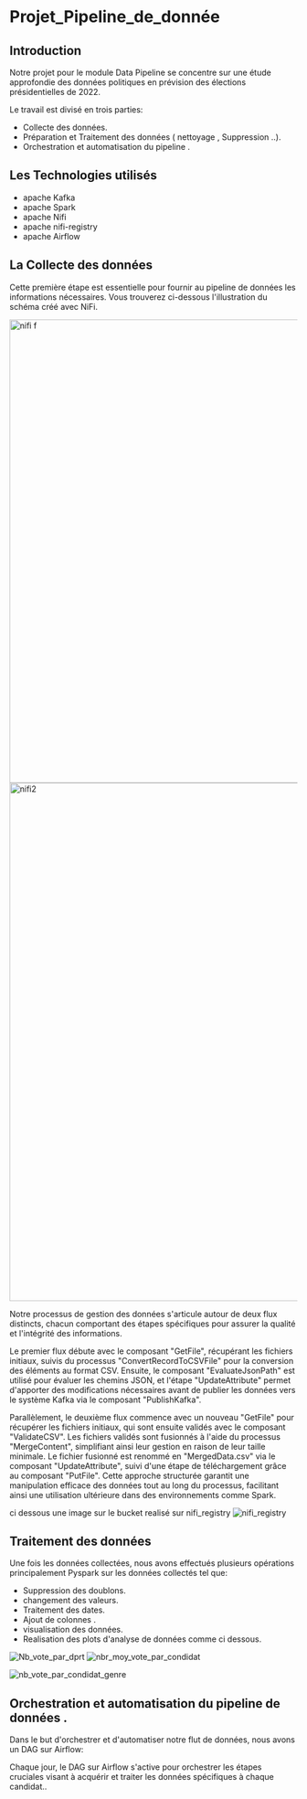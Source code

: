 
# Projet_Pipeline_de_donnée

## Introduction
Notre projet pour le module Data Pipeline se concentre sur une étude approfondie des données politiques en prévision des élections présidentielles de 2022. 


Le travail est divisé en trois parties:

* Collecte des données.
* Préparation et Traitement des données ( nettoyage , Suppression ..).
* Orchestration et automatisation du pipeline .

## Les Technologies utilisés
* apache Kafka
* apache Spark
* apache Nifi
* apache nifi-registry
* apache Airflow


## La Collecte des données


Cette première étape est essentielle pour fournir au pipeline de données les informations nécessaires. Vous trouverez ci-dessous l'illustration du schéma créé avec NiFi.

<img width="811" alt="nifi f" src="https://github.com/ihebdabbabi/Data_Pipeline-Project/assets/136711502/c21630d0-75ef-4d2f-a2d4-4b71b2869598">

<img width="907" alt="nifi2" src="https://github.com/ihebdabbabi/Data_Pipeline-Project/assets/136711502/27c8bd28-a792-40a2-9efc-0cff30fddc76">

Notre processus de gestion des données s'articule autour de deux flux distincts, chacun comportant des étapes spécifiques pour assurer la qualité et l'intégrité des informations.

Le premier flux débute avec le composant "GetFile", récupérant les fichiers initiaux, suivis du processus "ConvertRecordToCSVFile" pour la conversion des éléments au format CSV. Ensuite, le composant "EvaluateJsonPath" est utilisé pour évaluer les chemins JSON, et l'étape "UpdateAttribute" permet d'apporter des modifications nécessaires avant de publier les données vers le système Kafka via le composant "PublishKafka".

Parallèlement, le deuxième flux commence avec un nouveau "GetFile" pour récupérer les fichiers initiaux, qui sont ensuite validés avec le composant "ValidateCSV". Les fichiers validés sont fusionnés à l'aide du processus "MergeContent", simplifiant ainsi leur gestion en raison de leur taille minimale. Le fichier fusionné est renommé en "MergedData.csv" via le composant "UpdateAttribute", suivi d'une étape de téléchargement grâce au composant "PutFile". Cette approche structurée garantit une manipulation efficace des données tout au long du processus, facilitant ainsi une utilisation ultérieure dans des environnements comme Spark.

ci dessous une image sur le bucket realisé sur nifi_registry
![nifi_registry](https://github.com/ihebdabbabi/Data_Pipeline-Project/assets/136711502/914fc726-0198-4d83-b047-2067d74d008c)





## Traitement des données

Une fois les données collectées, nous avons effectués plusieurs opérations principalement Pyspark sur les données collectés tel que:

* Suppression des doublons.
* changement des valeurs.
* Traitement des dates.
* Ajout de colonnes .
* visualisation des données.
* Realisation des plots d'analyse de données comme ci dessous.

![Nb_vote_par_dprt](https://github.com/ihebdabbabi/Data_Pipeline-Project/assets/136711502/8878ac80-5404-45a0-bb3c-010e5ab6d0de)
![nbr_moy_vote_par_condidat](https://github.com/ihebdabbabi/Data_Pipeline-Project/assets/136711502/b3784569-b9ed-4687-9bf1-38713b7ff520)


![nb_vote_par_condidat_genre](https://github.com/ihebdabbabi/Data_Pipeline-Project/assets/136711502/b853c445-f252-4732-b371-f5a96a84b14e)


## Orchestration et automatisation du pipeline de données .

Dans le but d'orchestrer et d'automatiser notre flut de données, nous avons un DAG sur Airflow:

Chaque jour, le DAG sur Airflow s'active pour orchestrer les étapes cruciales visant à acquérir et traiter les données spécifiques à chaque candidat..





